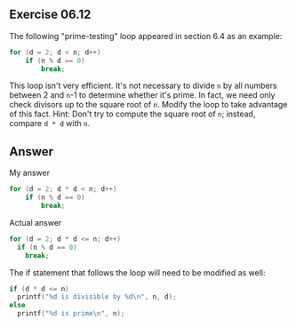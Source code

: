 ## Exercise 06.12
The following "prime-testing" loop appeared in section 6.4 as an example:
```C
for (d = 2; d < n; d++)
    if (n % d == 0)
        break;
```
This loop isn't very efficient. It's not necessary to divide ```n``` by all numbers between 2 and ```n```-1 to determine whether it's prime. In fact, we need only check divisors up to the square root of ```n```. Modify the loop to take advantage of this fact. Hint: Don't try to compute the square root of ```n```; instead, compare ```d * d``` with ```n```.

## Answer
My answer
```C
for (d = 2; d * d < n; d++)
    if (n % d == 0)
        break;
```

Actual answer
```C
for (d = 2; d * d <= n; d++)
  if (n % d == 0)
    break;
```
The if statement that follows the loop will need to be modified as well:
```C
if (d * d <= n)
  printf("%d is divisible by %d\n", n, d);
else
  printf("%d is prime\n", n);
```
